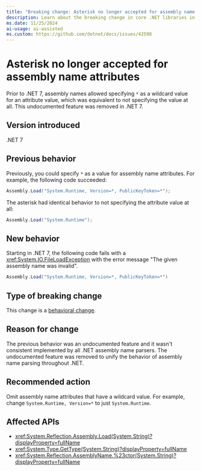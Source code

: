 ```yaml
---
title: "Breaking change: Asterisk no longer accepted for assembly name attributes"
description: Learn about the breaking change in core .NET libraries in .NET 7 where assembly names no longer accept '*' as a wildcard attribute value.
ms.date: 11/25/2024
ai-usage: ai-assisted
ms.custom: https://github.com/dotnet/docs/issues/42598
---
```


# Asterisk no longer accepted for assembly name attributes

Prior to .NET 7, assembly names allowed specifying `*` as a wildcard value for an attribute value, which was equivalent to not specifying the value at all. This undocumented feature was removed in .NET 7.

## Version introduced

.NET 7

## Previous behavior

Previously, you could specify `*` as a value for assembly name attributes. For example, the following code succeeded:

```csharp
Assembly.Load("System.Runtime, Version=*, PublicKeyToken=*");
```

The asterisk had identical behavior to not specifying the attribute value at all:

```csharp
Assembly.Load("System.Runtime");
```

## New behavior

Starting in .NET 7, the following code fails with a <xref:System.IO.FileLoadException> with the error message "The given assembly name was invalid".

```csharp
Assembly.Load("System.Runtime, Version=*, PublicKeyToken=*")
```

## Type of breaking change

This change is a [behavioral change](../../categories.md#behavioral-change).

## Reason for change

The previous behavior was an undocumented feature and it wasn't consistent implemented by all .NET assembly name parsers. The undocumented feature was removed to unify the behavior of assembly name parsing throughout .NET.

## Recommended action

Omit assembly name attributes that have a wildcard value. For example, change `System.Runtime, Version=*` to just `System.Runtime`.

## Affected APIs

- <xref:System.Reflection.Assembly.Load(System.String)?displayProperty=fullName>
- <xref:System.Type.GetType(System.String)?displayProperty=fullName>
- <xref:System.Reflection.AssemblyName.%23ctor(System.String)?displayProperty=fullName>
